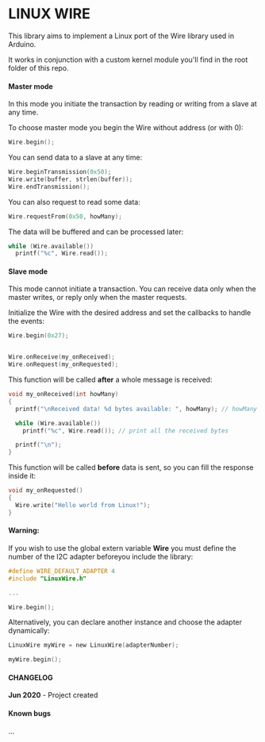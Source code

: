 # LINUX WIRE

This library aims to implement a Linux port of the Wire library used in Arduino.

It works in conjunction with a custom kernel module you'll find in the root folder of this repo.

#### Master mode
In this mode you initiate the transaction by reading or writing from a slave at any time.

To choose master mode you begin the Wire without address (or with 0):
```c
Wire.begin();
```

You can send data to a slave at any time:
```c
Wire.beginTransmission(0x50);
Wire.write(buffer, strlen(buffer));
Wire.endTransmission();
```

You can also request to read some data:
```c
Wire.requestFrom(0x50, howMany);
```

The data will be buffered and can be processed later:
```c
while (Wire.available())
  printf("%c", Wire.read());
```

#### Slave mode
This mode cannot initiate a transaction. You can receive data only when the master writes, or reply only when the master requests.

Initialize the Wire with the desired address and set the callbacks to handle the events:
```c
Wire.begin(0x27);


Wire.onReceive(my_onReceived);
Wire.onRequest(my_onRequested);
```
This function will be called **after** a whole message is received:
```c
void my_onReceived(int howMany)
{
  printf("\nReceived data! %d bytes available: ", howMany); // howMany contains the value of Wire.available()

  while (Wire.available())
    printf("%c", Wire.read()); // print all the received bytes

  printf("\n");
}
```
This function will be called **before** data is sent, so you can fill the response inside it:
```c
void my_onRequested()
{
  Wire.write("Hello world from Linux!");
}
```

#### Warning:
If you wish to use the global extern variable **Wire** you must define the number of the I2C adapter beforeyou include the library:
```c
#define WIRE_DEFAULT_ADAPTER 4
#include "LinuxWire.h"

...

Wire.begin();
```
Alternatively, you can declare another instance and choose the adapter dynamically:
```c
LinuxWire myWire = new LinuxWire(adapterNumber);

myWire.begin();
```

#### CHANGELOG
**Jun 2020** - Project created

#### Known bugs
...
